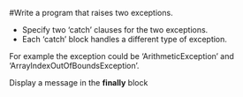 #Write a program that raises two exceptions.
- Specify two ‘catch’ clauses for the two exceptions. 
- Each ‘catch’ block handles a different type of exception.

For example the exception could be ‘ArithmeticException’ and ‘ArrayIndexOutOfBoundsException’.

Display a message in the **finally** block
